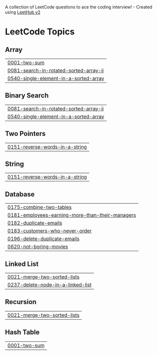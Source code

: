 A collection of LeetCode questions to ace the coding interview! - Created using [LeetHub v2](https://github.com/arunbhardwaj/LeetHub-2.0)
<!---LeetCode Topics Start-->
# LeetCode Topics
## Array
|  |
| ------- |
| [0001-two-sum](https://github.com/Anxika/leet-practice-/tree/master/0001-two-sum) |
| [0081-search-in-rotated-sorted-array-ii](https://github.com/Anxika/leet-practice-/tree/master/0081-search-in-rotated-sorted-array-ii) |
| [0540-single-element-in-a-sorted-array](https://github.com/Anxika/leet-practice-/tree/master/0540-single-element-in-a-sorted-array) |
## Binary Search
|  |
| ------- |
| [0081-search-in-rotated-sorted-array-ii](https://github.com/Anxika/leet-practice-/tree/master/0081-search-in-rotated-sorted-array-ii) |
| [0540-single-element-in-a-sorted-array](https://github.com/Anxika/leet-practice-/tree/master/0540-single-element-in-a-sorted-array) |
## Two Pointers
|  |
| ------- |
| [0151-reverse-words-in-a-string](https://github.com/Anxika/leet-practice-/tree/master/0151-reverse-words-in-a-string) |
## String
|  |
| ------- |
| [0151-reverse-words-in-a-string](https://github.com/Anxika/leet-practice-/tree/master/0151-reverse-words-in-a-string) |
## Database
|  |
| ------- |
| [0175-combine-two-tables](https://github.com/Anxika/leet-practice-/tree/master/0175-combine-two-tables) |
| [0181-employees-earning-more-than-their-managers](https://github.com/Anxika/leet-practice-/tree/master/0181-employees-earning-more-than-their-managers) |
| [0182-duplicate-emails](https://github.com/Anxika/leet-practice-/tree/master/0182-duplicate-emails) |
| [0183-customers-who-never-order](https://github.com/Anxika/leet-practice-/tree/master/0183-customers-who-never-order) |
| [0196-delete-duplicate-emails](https://github.com/Anxika/leet-practice-/tree/master/0196-delete-duplicate-emails) |
| [0620-not-boring-movies](https://github.com/Anxika/leet-practice-/tree/master/0620-not-boring-movies) |
## Linked List
|  |
| ------- |
| [0021-merge-two-sorted-lists](https://github.com/Anxika/leet-practice-/tree/master/0021-merge-two-sorted-lists) |
| [0237-delete-node-in-a-linked-list](https://github.com/Anxika/leet-practice-/tree/master/0237-delete-node-in-a-linked-list) |
## Recursion
|  |
| ------- |
| [0021-merge-two-sorted-lists](https://github.com/Anxika/leet-practice-/tree/master/0021-merge-two-sorted-lists) |
## Hash Table
|  |
| ------- |
| [0001-two-sum](https://github.com/Anxika/leet-practice-/tree/master/0001-two-sum) |
<!---LeetCode Topics End-->